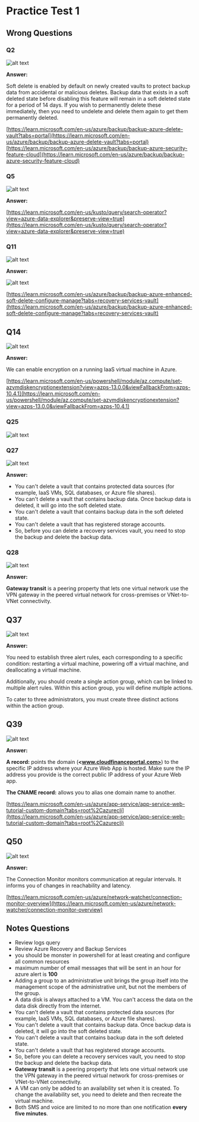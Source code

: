 # Practice Test 1

## Wrong Questions

### Q2

![alt text](image/practise-test-1//ex1-q2.png)

**Answer:**

Soft delete is enabled by default on newly created vaults to protect backup data from accidental or malicious deletes. Backup data that exists in a soft deleted state before disabling this feature will remain in a soft deleted state for a period of 14 days. If you wish to permanently delete these immediately, then you need to undelete and delete them again to get them permanently deleted.

[https://learn.microsoft.com/en-us/azure/backup/backup-azure-delete-vault?tabs=portal](https://learn.microsoft.com/en-us/azure/backup/backup-azure-delete-vault?tabs=portal)  
[https://learn.microsoft.com/en-us/azure/backup/backup-azure-security-feature-cloud](https://learn.microsoft.com/en-us/azure/backup/backup-azure-security-feature-cloud)

### Q5

![alt text](image/practise-test-1//ex1-q5.png)

**Answer:**

[https://learn.microsoft.com/en-us/kusto/query/search-operator?view=azure-data-explorer&preserve-view=true](https://learn.microsoft.com/en-us/kusto/query/search-operator?view=azure-data-explorer&preserve-view=true)

### Q11

![alt text](image/practise-test-1//ex1-q11.png)

**Answer:**

![alt text](image/practise-test-1//ex1-q11-1.png)

[https://learn.microsoft.com/en-us/azure/backup/backup-azure-enhanced-soft-delete-configure-manage?tabs=recovery-services-vault](https://learn.microsoft.com/en-us/azure/backup/backup-azure-enhanced-soft-delete-configure-manage?tabs=recovery-services-vault)

## Q14

![alt text](image/practise-test-1//ex1-q14.png)

**Answer:**

We can enable encryption on a running IaaS virtual machine in Azure.

[https://learn.microsoft.com/en-us/powershell/module/az.compute/set-azvmdiskencryptionextension?view=azps-13.0.0&viewFallbackFrom=azps-10.4.1](https://learn.microsoft.com/en-us/powershell/module/az.compute/set-azvmdiskencryptionextension?view=azps-13.0.0&viewFallbackFrom=azps-10.4.1)

### Q25

![alt text](image/practise-test-1//ex1-q25.png)

### Q27

![alt text](image/practise-test-1//ex1-q27.png)

**Answer:**

- You can't delete a vault that contains protected data sources (for example, IaaS VMs, SQL databases, or Azure file shares).
- You can't delete a vault that contains backup data. Once backup data is deleted, it will go into the soft deleted state.
- You can't delete a vault that contains backup data in the soft deleted state.
- You can't delete a vault that has registered storage accounts.
- So, before you can delete a recovery services vault, you need to stop the backup and delete the backup data.

### Q28

![alt text](image/practise-test-1//ex1-q28.png)

**Answer:**

**Gateway transit** is a peering property that lets one virtual network use the VPN gateway in the peered virtual network for cross-premises or VNet-to-VNet connectivity.

## Q37

![alt text](image/practise-test-1//ex1-q37.png)

**Answer:**

You need to establish three alert rules, each corresponding to a specific condition: restarting a virtual machine, powering off a virtual machine, and deallocating a virtual machine.

Additionally, you should create a single action group, which can be linked to multiple alert rules. Within this action group, you will define multiple actions.

To cater to three administrators, you must create three distinct actions within the action group.

## Q39

![alt text](image/practise-test-1//ex1-q39.png)

**Answer:**

**A record:** points the domain (**<www.cloudfinanceportal.com>**) to the specific IP address where your Azure Web App is hosted. Make sure the IP address you provide is the correct public IP address of your Azure Web app.

**The CNAME record:** allows you to alias one domain name to another.

[https://learn.microsoft.com/en-us/azure/app-service/app-service-web-tutorial-custom-domain?tabs=root%2Cazurecli](https://learn.microsoft.com/en-us/azure/app-service/app-service-web-tutorial-custom-domain?tabs=root%2Cazurecli)

## Q50

![alt text](image/practise-test-1//ex1-q50.png)

**Answer:**

The Connection Monitor monitors communication at regular intervals. It informs you of changes in reachability and latency.

[https://learn.microsoft.com/en-us/azure/network-watcher/connection-monitor-overview](https://learn.microsoft.com/en-us/azure/network-watcher/connection-monitor-overview)

## Notes Questions

- Review logs query
- Review Azure Recovery and Backup Services
- you should be monster in powershell for at least creating and configure all common resources
- maximum number of email messages that will be sent in an hour for azure alert is **100**
- Adding a group to an administrative unit brings the group itself into the management scope of the administrative unit, but not the members of the group.
- A data disk is always attached to a VM. You can't access the data on the data disk directly from the internet.
- You can't delete a vault that contains protected data sources (for example, IaaS VMs, SQL databases, or Azure file shares).
- You can't delete a vault that contains backup data. Once backup data is deleted, it will go into the soft deleted state.
- You can't delete a vault that contains backup data in the soft deleted state.
- You can't delete a vault that has registered storage accounts.
- So, before you can delete a recovery services vault, you need to stop the backup and delete the backup data.
- **Gateway transit** is a peering property that lets one virtual network use the VPN gateway in the peered virtual network for cross-premises or VNet-to-VNet connectivity.
- A VM can only be added to an availability set when it is created. To change the availability set, you need to delete and then recreate the virtual machine.
- Both SMS and voice are limited to no more than one notification **every five minutes**.
